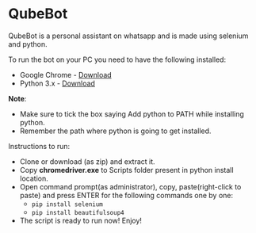 # QubeBot
QubeBot is a personal assistant on whatsapp and is made using selenium and python. 

To run the bot on your PC you need to have the following installed:
- Google Chrome - [Download](https://www.google.com/chrome/)
- Python 3.x - [Download](https://www.python.org/downloads/)

**Note**: 
- Make sure to tick the box saying Add python to PATH while installing python.
- Remember the path where python is going to get installed.

Instructions to run:
- Clone or download (as zip) and extract it.
- Copy **chromedriver.exe** to Scripts folder present in python install location.
- Open command prompt(as administrator), copy, paste(right-click to paste) and press ENTER for the following commands one by one:
  - `pip install selenium`
  - `pip install beautifulsoup4`
- The script is ready to run now! Enjoy!   
